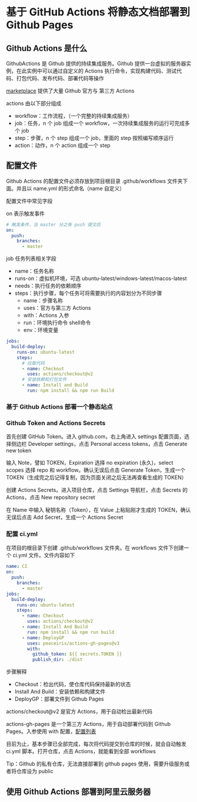 # 基于 GitHub Actions 将静态文档部署到 Github Pages

## Github Actions 是什么

GithubActions 是 Github 提供的持续集成服务。Github 提供一台虚拟的服务器实例，在此实例中可以通过自定义的 Actions 执行命令，实现构建代码、测试代码、打包代码、发布代码、部署代码等操作

[marketplace](https://github.com/marketplace?type=actions) 提供了大量 Github 官方与 第三方 Actions

actions 由以下部分组成

- workflow：工作流程，（一个完整的持续集成服务）
- job：任务，n 个 job 组成一个 workflow，一次持续集成服务的运行可完成多个 job
- step：步骤，n 个 step 组成一个 job，里面的 step 按照编写顺序运行
- action：动作，n 个 action 组成一个 step

## 配置文件

Github Actions 的配置文件必须存放到项目根目录 .github/workflows 文件夹下面。并且以 name.yml 的形式命名（name 自定义）

配置文件中常见字段

on 表示触发事件

```yml
# 触发条件，当 master 分之有 push 提交后
on:
  push:
    branches:
      - master
```

job 任务列表相关字段

- name：任务名称
- runs-on：虚拟机环境，可选 ubuntu-latest/windows-latest/macos-latest
- needs：执行任务的依赖顺序
- steps：执行步骤，每个任务可将需要执行的内容划分为不同步骤
    - name：步骤名称
    - uses：官方与第三方 Actions
    - with：Actions 入参
    - run：环境执行命令 shell命令
    - env：环境变量

```yml
jobs:
  build-deploy:
    runs-on: ubuntu-latest
    steps:
      # 拉取代码
      - name: Checkout
        uses: actions/checkout@v2
      # 安装依赖和打包文件
      - name: Install and Build
        run: npm install && npm run Build
```

### 基于 Github Actions 部署一个静态站点

### Github Token and Actions Secrets

首先创建 GitHub Token。进入 github.com，右上角进入 settings 配置页面，选择侧边栏 Developer settings，点击 Personal access tokens，点击 Generate new token

输入 Note，譬如 TOKEN，Expiration 选择 no expiration (永久)，select scopes 选择 repo 和 workflow。确认无误后点击 Generate Token，生成一个 TOKEN（生成完之后记得复制，因为页面关闭之后无法再查看生成的 TOKEN）

创建 Actions Secrets。进入项目仓库，点击 Settings 导航栏，点击 Secrets 的 Actions，点击 New repository secret 

在 Name 中输入 秘钥名称（Token），在 Value 上粘贴刚才生成的 TOKEN，确认无误后点击 Add Secret，生成一个 Actions Secret 

### 配置 ci.yml

在项目的根目录下创建 .github/workflows 文件夹。在 workflows 文件下创建一个 ci.yml 文件。文件内容如下

```yml
name: CI
on:
  push:
    branches:
      - master
jobs:
  build-deploy:
    runs-on: ubuntu-latest
    steps:
      - name: Checkout
        uses: actions/checkout@v2
      - name: Install And Build
        run: npm install && npm run build
      - name: DeployGP
        uses: peaceiris/actions-gh-pages@v3
        with:
          github_token: ${{ secrets.TOKEN }}
          publish_dir: ./dist

```

步骤解释

- Checkout：检出代码，使仓库代码保持最新的状态
- Install And Build：安装依赖和构建文件
- DeployGP：部署文件到 Github Pages

actions/checkout@v2 是官方 Actions，用于自动检出最新代码

actions-gh-pages 是一个第三方 Actions，用于自动部署代码到 Github Pages。入参使用 with 配置，[配置列表](https://github.com/peaceiris/actions-gh-pages#options)

目前为止，基本步骤已全部完成，每次将代码提交到仓库的时候，就会自动触发 ci.yml 脚本。打开仓库，点击 Actions，就能看到全部 workflows

Tip：Github 的私有仓库，无法直接部署到 github pages 使用，需要升级服务或者将仓库设为 public

## 使用 Github Actions 部署到阿里云服务器